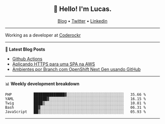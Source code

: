 <h2 align="center">👋 Hello! I'm Lucas.</h2>
<p align="center">
  <a href="https://www.lucassabreu.net.br/">Blog</a> •
  <a href="https://twitter.com/lucassabreu">Twitter</a> •
  <a href="https://www.linkedin.com/in/lucassantosabreu/">Linkedin</a>
</p>

---

Working as a developer at [Coderockr](https://github.com/Coderockr)

---

**📝 Latest Blog Posts**

<!-- BLOG-POST-LIST:START -->
- [Github Actions](https://www.lucassabreu.net.br/post/github-actions/)
- [Aplicando HTTPS para uma SPA na AWS](https://www.lucassabreu.net.br/post/aplicando-https-para-uma-spa-na-aws/)
- [Ambientes por Branch com OpenShift Next Gen usando GitHub](https://www.lucassabreu.net.br/post/ambientes-por-branch-com-openshift-next-gen-usando-github/)
<!-- BLOG-POST-LIST:END -->

---

📊 **Weekly development breakdown**
<!--START_SECTION:waka-->
```text
PHP          ██████████████▓░░░░░░░░░░░░░░░░░░░░░░░░░░   35.66 % 
YAML         ██████▓░░░░░░░░░░░░░░░░░░░░░░░░░░░░░░░░░░   16.15 % 
Twig         ████▒░░░░░░░░░░░░░░░░░░░░░░░░░░░░░░░░░░░░   10.81 % 
Bash         ██▓░░░░░░░░░░░░░░░░░░░░░░░░░░░░░░░░░░░░░░   06.31 % 
JavaScript   ██▒░░░░░░░░░░░░░░░░░░░░░░░░░░░░░░░░░░░░░░   05.93 % 
```
<!--END_SECTION:waka-->

---
